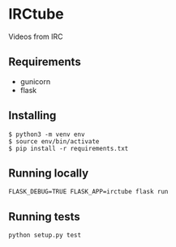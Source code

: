 # IRCtube #

Videos from IRC

## Requirements ##

* gunicorn
* flask

## Installing ##

    $ python3 -m venv env
    $ source env/bin/activate
    $ pip install -r requirements.txt

## Running locally ##

    FLASK_DEBUG=TRUE FLASK_APP=irctube flask run

## Running tests ##

    python setup.py test
